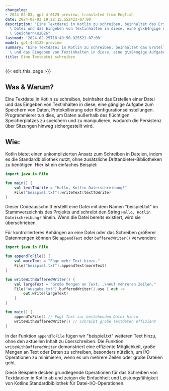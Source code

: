 ```yaml
---
changelog:
- 2024-02-03, gpt-4-0125-preview, translated from English
date: 2024-02-03 19:28:15.552423-07:00
description: "Eine Textdatei in Kotlin zu schreiben, beinhaltet das Erstellen einer\
  \ Datei und das Eingeben von Textinhalten in diese, eine g\xE4ngige Aufgabe zum\
  \ Speichern\u2026"
lastmod: '2024-02-25T18:49:50.925521-07:00'
model: gpt-4-0125-preview
summary: "Eine Textdatei in Kotlin zu schreiben, beinhaltet das Erstellen einer Datei\
  \ und das Eingeben von Textinhalten in diese, eine g\xE4ngige Aufgabe zum Speichern\u2026"
title: Eine Textdatei schreiben
---
```


{{< edit_this_page >}}

## Was & Warum?
Eine Textdatei in Kotlin zu schreiben, beinhaltet das Erstellen einer Datei und das Eingeben von Textinhalten in diese, eine gängige Aufgabe zum Speichern von Daten, Protokollierung oder Konfigurationseinstellungen. Programmierer tun dies, um Daten außerhalb des flüchtigen Speicherplatzes zu speichern und zu manipulieren, wodurch die Persistenz über Sitzungen hinweg sichergestellt wird.

## Wie:
Kotlin bietet einen unkomplizierten Ansatz zum Schreiben in Dateien, indem es die Standardbibliothek nutzt, ohne zusätzliche Drittanbieter-Bibliotheken zu benötigen. Hier ist ein einfaches Beispiel:

```kotlin
import java.io.File

fun main() {
    val textToWrite = "Hallo, Kotlin Dateischreibung!"
    File("beispiel.txt").writeText(textToWrite)
}
```
Dieser Codeausschnitt erstellt eine Datei mit dem Namen "beispiel.txt" im Stammverzeichnis des Projekts und schreibt den String `Hallo, Kotlin Dateischreibung!` hinein. Wenn die Datei bereits existiert, wird sie überschrieben.

Für kontrollierteres Anhängen an eine Datei oder das Schreiben größerer Datenmengen können Sie `appendText` oder `bufferedWriter()` verwenden:

```kotlin
import java.io.File

fun appendToFile() {
    val moreText = "Füge mehr Text hinzu."
    File("beispiel.txt").appendText(moreText)
}

fun writeWithBufferedWriter() {
    val largeText = "Große Mengen an Text...\nAuf mehreren Zeilen."
    File("ausgabe.txt").bufferedWriter().use { out ->
        out.write(largeText)
    }
}

fun main() {
    appendToFile() // Fügt Text zur bestehenden Datei hinzu
    writeWithBufferedWriter() // Schreibt große Textdaten effizient
}
```

In der Funktion `appendToFile` fügen wir "beispiel.txt" weiteren Text hinzu, ohne den aktuellen Inhalt zu überschreiben. Die Funktion `writeWithBufferedWriter` demonstriert eine effiziente Möglichkeit, große Mengen an Text oder Daten zu schreiben, besonders nützlich, um I/O-Operationen zu minimieren, wenn es um mehrere Zeilen oder große Dateien geht.

Diese Beispiele decken grundlegende Operationen für das Schreiben von Textdateien in Kotlin ab und zeigen die Einfachheit und Leistungsfähigkeit von Kotlins Standardbibliothek für Datei-I/O-Operationen.
